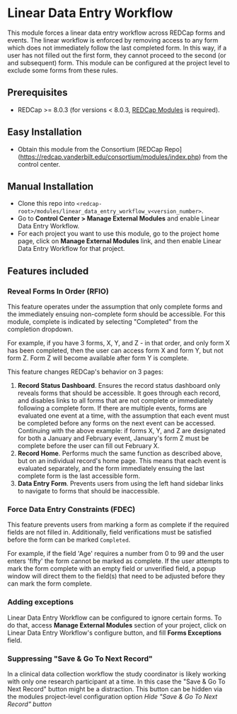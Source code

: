 # Linear Data Entry Workflow

This module forces a linear data entry workflow across REDCap forms and events. The linear workflow is enforced by removing access to any form which does not immediately follow the last completed form. In this way, if a user has not filled out the first form, they cannot proceed to the second (or and subsequent) form. This module can be configured at the project level to exclude some forms from these rules.


## Prerequisites
- REDCap >= 8.0.3 (for versions < 8.0.3, [REDCap Modules](https://github.com/vanderbilt/redcap-external-modules) is required).


## Easy Installation
- Obtain this module from the Consortium [REDCap Repo] (https://redcap.vanderbilt.edu/consortium/modules/index.php) from the control center.


## Manual Installation
- Clone this repo into `<redcap-root>/modules/linear_data_entry_workflow_v<version_number>`.
- Go to **Control Center > Manage External Modules** and enable Linear Data Entry Workflow.
- For each project you want to use this module, go to the project home page, click on **Manage External Modules** link, and then enable Linear Data Entry Workflow for that project.


## Features included

### Reveal Forms In Order (RFIO)

This feature operates under the assumption that only complete forms and the immediately ensuing non-complete form should be accessible. For this module, complete is indicated by selecting "Completed" from the completion dropdown.

For example, if you have 3 forms, X, Y, and Z - in that order, and only form X has been completed, then the user can access form X and form Y, but not form Z. Form Z will become available after form Y is complete.

This feature changes REDCap's behavior on 3 pages:

1. **Record Status Dashboard**. Ensures the record status dashboard only reveals forms that should be accessible. It goes through each record, and disables links to all forms that are not complete or immediately following a complete form. If there are multiple events, forms are evaluated one event at a time, with the assumption that each event must be completed before any forms on the next event can be accessed. Continuing with the above example: if forms X, Y, and Z are designated for both a January and February event, January's form Z must be complete before the user can fill out February X.
2. **Record Home**. Performs much the same function as described above, but on an individual record's home page. This means that each event is evaluated separately, and the form immediately ensuing the last complete form is the last accessible form.
3. **Data Entry Form**. Prevents users from using the left hand sidebar links to navigate to forms that should be inaccessible.

### Force Data Entry Constraints (FDEC)

This feature prevents users from marking a form as complete if the required fields are not filled in. Additionally, field verifications must be satisfied before the form can be marked `Completed`.

For example, if the field 'Age' requires a number from 0 to 99 and the user enters 'fifty' the form cannot be marked as complete. If the user attempts to mark the form complete with an empty field or unverified field, a popup window will direct them to the field(s) that need to be adjusted before they can mark the form complete.


### Adding exceptions
Linear Data Entry Workflow can be configured to ignore certain forms. To do that, access **Manage External Modules** section of your project, click on Linear Data Entry Workflow's configure button, and fill **Forms Exceptions** field.


### Suppressing "Save & Go To Next Record"

In a clinical data collection workflow the study coordinator is likely working with only one research participant at a time. In this case the "Save & Go To Next Record" button might be a distraction. This button can be hidden via the modules project-level configuration option _Hide "Save & Go To Next Record" button_
